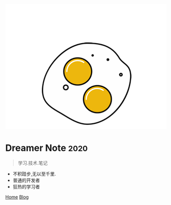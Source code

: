 ![logo](_media/icon02.png)

# Dreamer Note <small>2020</small>

> 学习.技术.笔记

- 不积跬步,无以至千里.
- 普通的开发者
- 狂热的学习者

[Home](/)
[Blog](https://blog.dreamer.ga)

